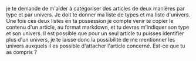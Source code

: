 je te demande de m'aider à catégoriser des articles de deux manières par type et par univers. Je doit te donner ma liste de types et ma liste d'univers. Une fois ces deux listes en ta possession je compte venir te copier le contenu d'un article, au format markdown, et tu devras m'indiquer son type et son univers. Il est possible que pour un seul article tu puisses identifier plus d'un univers, je te laisse donc la possibilité de me mentionner les univers auxquels il es possible d'attacher l'article concerné. Est-ce que tu as compris ?
